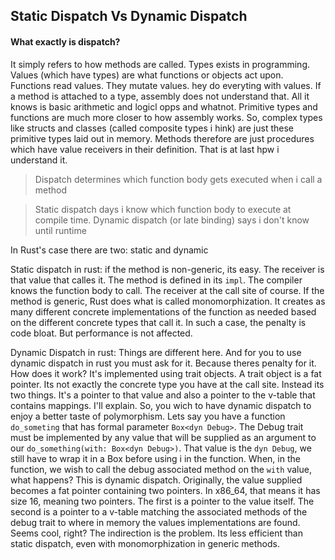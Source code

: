 ## Static Dispatch Vs Dynamic Dispatch

#### What exactly is dispatch?
It simply refers to how methods are called. Types exists in programming. Values (which have types) are what functions or objects act upon. Functions read values. 
They mutate values. hey do everyting with values. If a method is attached to a type, assembly does not understand that. All it knows is basic arithmetic and 
logicl opps and whatnot. Primitive types and functions are much more closer to how assembly works. So, complex types like structs and classes (called composite 
types i hink) are just these primitive types laid out in memory. Methods therefore are just procedures which have value receivers in their definition. That is 
at last hpw i understand it. 

> Dispatch determines which function body gets executed when i call a method

> Static dispatch days i know which function body to execute at compile time. Dynamic dispatch (or late binding) says i don't know until runtime

In Rust's case there are two: static and dynamic

Static dispatch in rust: if the method is non-generic, its easy. The receiver is that value that calles it. The method is defined in its `impl`. The compiler knows
the function body to call. The receiver at the call site of course. If the method is generic, Rust does what is called monomorphization. It creates as many 
different concrete implementations of the function as needed based on the different concrete types that call it. In such a case, the penalty is code bloat.
But performance is not affected.

Dynamic Dispatch in rust: Things are different here. And for you to use dynamic dispatch in rust you must ask for it. Because theres penalty for it. How does it 
work? It's implemented using trait objects. A trait object is a fat pointer. Its not exactly the concrete type you have at the call site. Instead its two things.
It's a pointer to that value and also a pointer to the v-table that contains mappings. 
I'll explain. 
So, you wich to have dynamic dispatch to enjoy a better taste of polymorphism. Lets say you have a function `do_someting` that has formal parameter `Box<dyn Debug>`.
The Debug trait must be implemented by any value that will be supplied as an argument to our `do_something(with: Box<dyn Debug>)`. That value is the `dyn Debug`,
we still have to wrap it in a Box before using i in the function.  When, in the function, we wish to call the debug associated  method on the `with` value, what happens? 
This is dynamic dispatch. Originally, the value supplied becomes a fat pointer containing two pointers. In x86_64, that means it has size 16, meaning two pointers.
The first is a pointer to the value itself. The second is a pointer to a v-table matching the associated methods of the debug trait to where in memory the
values implementations are found. Seems cool, right? The indirection is the problem. Its less efficient than static dispatch, even with monomorphization in generic methods.
